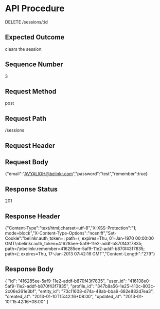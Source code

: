 # API Procedure
DELETE /sessions/:id
## Expected Outcome
clears the session
## Sequence Number
3
## Request Method
post
## Request Path
/sessions
## Request Header

## Request Body
{"email":"AVYALIOH@belinkr.com","password":"test","remember":true}

## Response Status
201
## Response Header
{"Content-Type":"text/html;charset=utf-8","X-XSS-Protection":"1; mode=block","X-Content-Type-Options":"nosniff","Set-Cookie":"belinkr.auth_token=; path=/; expires=Thu, 01-Jan-1970 00:00:00 GMT\nbelinkr.auth_token=416285ee-5af9-11e2-addf-b870f43f7835; path=/\nbelinkr.remember=416285ee-5af9-11e2-addf-b870f43f7835; path=/; expires=Thu, 17-Jan-2013 07:42:16 GMT","Content-Length":"279"}

## Response Body
{
  "id": "416285ee-5af9-11e2-addf-b870f43f7835",
  "user_id": "416108e0-5af9-11e2-addf-b870f43f7835",
  "profile_id": "347b8a56-1e25-410c-803c-2c06e261e3bf",
  "entity_id": "73c11608-d74a-48ab-bba9-682e882d7ea3",
  "created_at": "2013-01-10T15:42:16+08:00",
  "updated_at": "2013-01-10T15:42:16+08:00"
}
